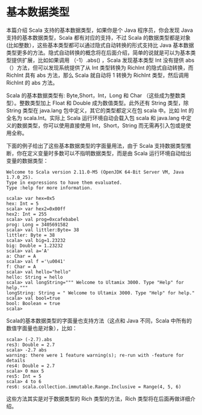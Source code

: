 # 基本数据类型 #

本篇介绍 Scala 支持的基本数据类型，如果你是个 Java 程序员，你会发现 Java 支持的基本数据类型，Scala 都有对应的支持，不过 Scala 的数据类型都是对象(比如整数），这些基本类型都可以通过隐式自动转换的形式支持比 Java 基本数据类型更多的方法。隐式自动转换的概念将在后面介绍，简单的说就是可以为基本类型提供扩展，比如如果调用 （-1）.abs() ，Scala 发现基本类型 Int 没有提供 abs（）方法，但可以发现系统提供了从 Int 类型转换为 RichInt 的隐式自动转换，而 RichInt 具有 abs 方法，那么 Scala 就自动将 1 转换为 RichInt 类型，然后调用 RichInt 的 abs 方法。

Scala 的基本数据类型有: Byte,Short，Int，Long 和 Char （这些成为整数类型）。整数类型加上 Float 和 Double 成为数值类型。此外还有 String 类型，除 String 类型在 java.lang 包中定义，其它的类型都定义在包 scala 中。比如 Int 的全名为 scala.Int。实际上 Scala 运行环境自动会载入包 scala 和 java.lang 中定义的数据类型，你可以使用直接使用 Int，Short，String 而无需再引入包或是使用全称。

下面的例子给出了这些基本数据类型的字面量用法，由于 Scala 支持数据类型推断，你在定义变量时多数可以不指明数据类型，而是由 Scala 运行环境自动给出变量的数据类型：

```
Welcome to Scala version 2.11.0-M5 (OpenJDK 64-Bit Server VM, Java 1.7.0_25).
Type in expressions to have them evaluated.
Type :help for more information.
```

```
scala> var hex=0x5
hex: Int = 5
scala> var hex2=0x00ff
hex2: Int = 255
scala> val prog=0xcafebabel
prog: Long = 3405691582
scala> val littler:Byte= 38
littler: Byte = 38
scala> val big=1.23232
big: Double = 1.23232
scala> val a='A'
a: Char = A
scala> val f ='\u0041'
f: Char = A
scala> val hello="hello"
hello: String = hello
scala> val longString=""" Welcome to Ultamix 3000. Type "Help" for help."""
longString: String = " Welcome to Ultamix 3000. Type "Help" for help."
scala> val bool=true
bool: Boolean = true  
scala>  
```

Scala的基本数据类型的字面量也支持方法（这点和 Java 不同，Scala 中所有的数值字面量也是对象），比如：

```
scala> (-2.7).abs
res3: Double = 2.7
scala> -2.7 abs
warning: there were 1 feature warning(s); re-run with -feature for details
res4: Double = 2.7
scala> 0 max 5
res5: Int = 5
scala> 4 to 6
res6: scala.collection.immutable.Range.Inclusive = Range(4, 5, 6)  
```

这些方法其实是对于数据类型的 Rich 类型的方法，Rich 类型将在后面再做详细介绍。
